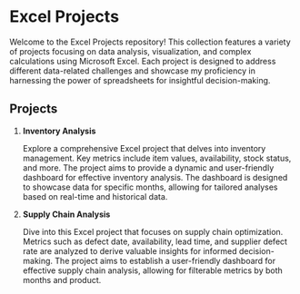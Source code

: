 # **Excel Projects** 

Welcome to the Excel Projects repository! This collection features a variety of projects focusing on data analysis, visualization, and complex calculations using Microsoft Excel. Each project is designed to address different data-related challenges and showcase my proficiency in harnessing the power of spreadsheets for insightful decision-making.

## Projects

1. **Inventory Analysis**

   Explore a comprehensive Excel project that delves into inventory management. Key metrics include item values, availability, stock status, and more. The project aims to provide a dynamic and user-friendly dashboard for effective inventory analysis. The dashboard is designed to showcase data for specific months, allowing for tailored analyses based on real-time and historical data.

2. **Supply Chain Analysis**

   Dive into this Excel project that focuses on supply chain optimization. Metrics such as defect date, availability, lead time, and supplier defect rate are analyzed to derive valuable insights for informed decision-making. The project aims to establish a user-friendly dashboard for effective supply chain analysis, allowing for filterable metrics by both months and product.






